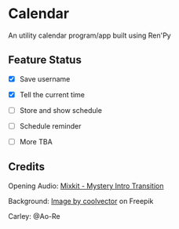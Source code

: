 # Calendar

An utility calendar program/app built using Ren'Py



## Feature Status
- [x] Save username
- [x] Tell the current time
- [ ] Store and show schedule
- [ ] Schedule reminder
- [ ] More TBA


## Credits
Opening Audio: [Mixkit - Mystery Intro Transition](https://mixkit.co/free-sound-effects/intro/)

Background: <a href="https://www.freepik.com/free-vector/futuristic-technological-wallpaper_10987662.htm#query=futuristic&position=9&from_view=search&track=sph">Image by coolvector</a> on Freepik

Carley: @Ao-Re